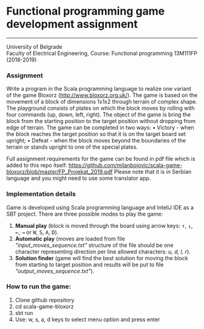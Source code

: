 # **Functional programming game development assignment**

----------

University of Belgrade																									
Faculty of Electrical Engineering,
Course: Functional programming 13M111FP (2018-2019)




### **Assignment** 
Write a program in the Scala programming language to realize one variant of the game
Bloxorz (http://www.bloxorz.org.uk/). The game is based on the movement of a block of dimensions 1x1x2 through terrain of complex shape. The playground consists of plates on which the block
moves by rolling with four commands (up, down, left, right). The object of the game is
bring the block from the starting position to the target position without dropping from edge of terrain. The game can be completed in two ways:
• Victory - when the block reaches the target position so that it is on the target board set upright;
• Defeat - when the block moves beyond the boundaries of the terrain or stands upright to one of the special plates.

Full assignment requirements for the game can be found in pdf file which is added to this repo itself: https://github.com/milanbojovic/scala-game-bloxorz/blob/master/FP_Projekat_2019.pdf 
Please note that it is in Serbian language and you might need to use some translator app.


### **Implementation details**
Game is developed using Scala programming language and InteliJ IDE as a SBT project.
There are three possible modes to play the game:


 1. **Manual play** (block is moved through the board using arrow keys: <kbd>&#8593;</kbd>, <kbd>&#8595;</kbd>, <kbd>&#8592;</kbd>, <kbd>&#8594;</kbd> or <kbd>W</kbd>, <kbd>S</kbd>, <kbd>A</kbd>, <kbd>D</kbd>).
 2. **Automatic play** (moves are loaded from file *"input_moves_sequence.txt"* structure of the file should be one character representing direction per line allowed characters: *u, d, l, r*).
 3. **Solution finder** (game will find the best solution for moving the block from starting to target position and results will be put to file *"output_moves_sequence.txt"*).


### **How to run the game:**


 1. Clone github repository
 2. cd scala-game-bloxorz
 3. sbt run
 4. Use: w, s, a, d keys to select menu option and press enter

